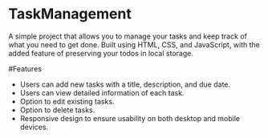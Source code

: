 # TaskManagement
A simple project that allows you to manage your tasks and keep track of what you need to get done. Built using HTML, CSS, and JavaScript, with the added feature of preserving your todos in local storage.

#Features
- Users can add new tasks with a title, description, and due date.
- Users can view detailed information of each task.
- Option to edit existing tasks.
- Option to delete tasks.
- Responsive design to ensure usability on both desktop and mobile
devices.
